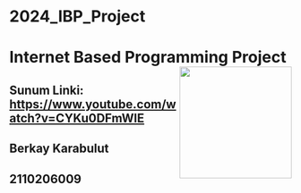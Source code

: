 # 2024_IBP_Project

# Internet Based Programming Project <img src=https://media.giphy.com/media/v1.Y2lkPTc5MGI3NjExZmFkZGdiYXYwN2k5dDlwaHQwN25kazhqdHBkeTh6M28zanR4NzkzeiZlcD12MV9pbnRlcm5hbF9naWZfYnlfaWQmY3Q9Zw/gR92EF4p9XyEHyD2n5/giphy.gif align="right" width="200" >

## Sunum Linki: https://www.youtube.com/watch?v=CYKu0DFmWlE 
## Berkay Karabulut
## 2110206009 

